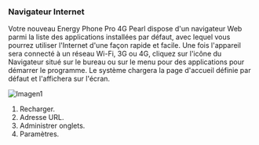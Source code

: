 ### Navigateur Internet

Votre nouveau Energy Phone Pro 4G Pearl dispose d'un navigateur Web parmi la liste des applications installées par défaut, avec lequel vous pourrez utiliser l'Internet d'une façon rapide et facile.
Une fois l'appareil sera connecté à un réseau Wi-Fi, 3G ou 4G, cliquez sur l'icône du Navigateur situé sur le bureau ou sur le menu pour des applications pour démarrer le programme. Le système chargera la page d'accueil définie par défaut et l'affichera sur l'écran.

![Imagen1](http://static.energysistem.com/images/manuals/42500/5710f37462f4f.jpg)

1. Recharger.
2. Adresse URL.
3. Administrer onglets.
4. Paramètres.
